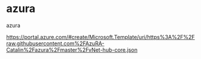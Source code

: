 # azura
azura

https://portal.azure.com/#create/Microsoft.Template/uri/https%3A%2F%2Fraw.githubusercontent.com%2FAzuRA-Catalin%2Fazura%2Fmaster%2FvNet-hub-core.json
